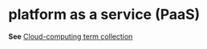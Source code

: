 # platform as a service (PaaS)

**See** [Cloud-computing term collection](/style-guide/a-z-word-list-term-collections/term-collections/cloud-computing-terms)
